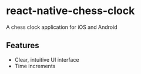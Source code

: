 # react-native-chess-clock

A chess clock application for iOS and Android

## Features

- Clear, intuitive UI interface
- Time increments
